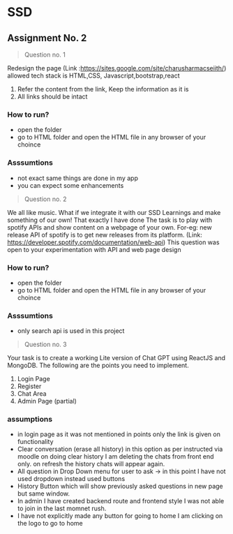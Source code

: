 # SSD
## Assignment No. 2

> Question no. 1

Redesign the page (Link :https://sites.google.com/site/charusharmacseiith/)
allowed tech stack is HTML,CSS, Javascript,bootstrap,react

1. Refer the content from the link, Keep the information as it is
2. All links should be intact

### How to run?
- open the folder 
- go to HTML folder and open the HTML file in any browser of your choince

### Asssumtions
- not exact same things are done in my app
- you can expect some enhancements

 
 > Question no. 2

We all like music. What if we integrate it with our SSD Learnings and make
something of our own!
That exactly I have done
The task is to play with spotify APIs and show content on a webpage of your own.
For-eg: new release API of spotify is to get new releases from its platform.
(Link: https://developer.spotify.com/documentation/web-api)
This question was open to your experimentation with API and web page design

### How to run?
- open the folder 
- go to HTML folder and open the HTML file in any browser of your choince

### Asssumtions
- only search api is used in this project
  
> Question no. 3

Your task is to create a working Lite version of Chat GPT using ReactJS and
MongoDB. The following are the points you need to implement.
1. Login Page 
2. Register 
3. Chat Area 
4. Admin Page (partial)

### assumptions
- in login page as it was not mentioned in points only the link is given on functionality
- Clear conversation (erase all history) in this option as per instructed via moodle on doing clear history I am deleting the chats from front end only. on refresh the history chats will appear again.
-  All question in Drop Down menu for user to ask -> in this point I have not used dropdown instead used buttons
- History Button which will show previously asked questions in new page but same window.
- In admin I have created backend route and frontend style I was not able to join in the last momnet rush.
- I have not explicitly made any button for going to home I am clicking on the logo to go to home
